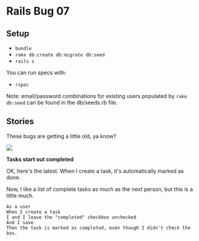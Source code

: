 # Rails Bug 07

## Setup

* `bundle`
* `rake db:create db:migrate db:seed`
* `rails s`

You can run specs with:

* `rspec`

Note: email/password combinations for existing users populated by `rake db:seed` can be found in the db/seeds.rb file.

## Stories

These bugs are getting a little old, ya know?

<img src="http://openclipart.org/image/300px/svg_to_png/178436/1369219032.png" />

**Tasks start out completed**

OK, here's the latest.  When I create a task, it's automatically marked as done.

Now, I like a list of complete tasks as much as the next person, but this is a little much.

```
As a user
When I create a task
I and I leave the "completed" checkbox unchecked
And I save
Then the task is marked as completed, even though I didn't check the box.
```